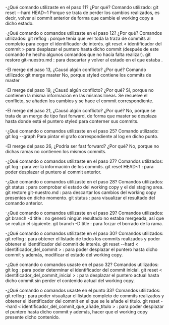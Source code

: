 -¿Qué comando utilizaste en el paso 11? ¿Por qué?
Comando utilizado: git reset --hard HEAD~1
Porque se trata de perder los cambios realizados, es decir, volver al commit anterior
de forma que cambie el working copy a dicho estado.

-¿Qué comando o comandos utilizaste en el paso 12? ¿Por qué?
Comandos utilizados: 
git reflog : porque tenía que ver toda la traza de commits al completo para coger
el identificador de interés.
git reset < identificador del commit > para desplazar el puntero hasta dicho commit
(después de este comando he hecho algunos comandos que no hacía falta realizar).
git restore git-nuestro.md : para descartar y volver al estado en el que estaba .

-El merge del paso 13, ¿Causó algún conflicto? ¿Por qué?
Comando utilizado: git merge master
No, porque styled contiene los commits de master

-El merge del paso 19, ¿Causó algún conflicto? ¿Por qué?
Sí, porque no contienen la misma información en las mismas líneas.
Se resuelve el conflicto, se añaden los cambios y se hace el commit correspondiente.

-El merge del paso 21, ¿Causó algún conflicto? ¿Por qué?
No, porque se trata de un merge de tipo fast forward, de forma que master se 
desplaza hasta donde está el puntero styled para conterner sus commits.

-¿Qué comando o comandos utilizaste en el paso 25?
Comando utilizado: git log --graph
Para pintar el grafo correspondiente al log en dicho punto.

-El merge del paso 26, ¿Podría ser fast forward? ¿Por qué?
No, porque no dichas ramas no contienen los mismos commits.

-¿Qué comando o comandos utilizaste en el paso 27?
Comandos utilizados:
git log : para ver la información de los commits.
git reset HEAD~1 : para poder desplazar el puntero al commit anterior.

-¿Qué comando o comandos utilizaste en el paso 28?
Comandos utilizados: 
git status : para comprobar el estado del working copy y el del staging area.
git restore git-nuestro.md : para descartar los cambios del working copy presentes en dicho momento.
git status : para visualizar el resultado del comando anterior.

-¿Qué comando o comandos utilizaste en el paso 29?
Comandos utilizados:
git branch -d title : no generó ningún resultado no estaba mergeada, así que se realizó el siguiente.
git branch -D title : para forzar el borrado de la rama.

-¿Qué comando o comandos utilizaste en el paso 30?
Comandos utilizados: 
git reflog : para obtener el listado de todos los commits realizados y poder obtener
el identificador del commit de interés.
git reset --hard < identificador_del_commit > : para poder desplazar el puntero hasta dicho commit y 
además, modificar el estado del working copy.

-¿Qué comando o comandos usaste en el paso 32?
Comandos utilizados: 
git log : para poder determinar el identificador del commit inicial.
git reset < identificador_del_commit_inicial > : para desplazar el puntero actual hasta dicho commit
sin perder el contenido actual del working copy.

-¿Qué comando o comandos usaste en el punto 33?
Comandos utilizados:
git reflog : para poder visualizar el listado completo de commits realizados y 
obtener el identificador del commit en el que se le añade el título.
git reset --hard < identificador_del_commit_que_añade_título > : para poder desplazar el puntero hasta
dicho commit y además, hacer que el working copy presente dicho contenido.

